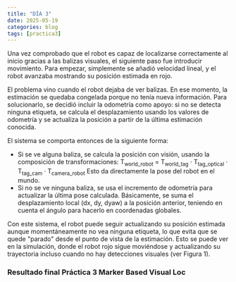 ```yaml
---
title: "DÍA 3"
date: 2025-05-19
categories: blog
tags: [practica3]
---
```


Una vez comprobado que el robot es capaz de localizarse correctamente al inicio gracias a las balizas visuales, el siguiente paso fue introducir movimiento. Para empezar, simplemente se añadió velocidad lineal, y el robot avanzaba mostrando su posición estimada en rojo.

El problema vino cuando el robot dejaba de ver balizas. En ese momento, la estimación se quedaba congelada porque no tenía nueva información. Para solucionarlo, se decidió incluir la odometría como apoyo: si no se detecta ninguna etiqueta, se calcula el desplazamiento usando los valores de odometría y se actualiza la posición a partir de la última estimación conocida.

El sistema se comporta entonces de la siguiente forma:

- Si se ve alguna baliza, se calcula la posición con visión, usando la composición de transformaciones:
 T<sub>world_robot</sub> = T<sub>world_tag</sub> · T<sub>tag_optical</sub> · T<sub>tag_cam</sub> · T<sub>camera_robot</sub>
 Esto da directamente la pose del robot en el mundo.
- Si no se ve ninguna baliza, se usa el incremento de odometría para actualizar la última pose calculada. Básicamente, se suma el desplazamiento local (dx, dy, dyaw) a la posición anterior, teniendo en cuenta el ángulo para hacerlo en coordenadas globales.

Con este sistema, el robot puede seguir actualizando su posición estimada aunque momentáneamente no vea ninguna etiqueta, lo que evita que se quede "parado" desde el punto de vista de la estimación. Esto se puede ver en la simulación, donde el robot rojo sigue moviéndose y actualizando su trayectoria incluso cuando no hay detecciones visuales (ver Figura 1).

### Resultado final Práctica 3 Marker Based Visual Loc
